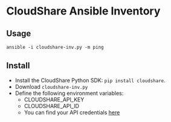 # CloudShare Ansible Inventory

## Usage

`ansible -i cloudshare-inv.py -m ping`

## Install

- Install the CloudShare Python SDK: `pip install cloudshare`.
- Download `cloudshare-inv.py`
- Define the following environment variables:
    - CLOUDSHARE_API_KEY
    - CLOUDSHARE_API_ID
    - You can find your API credentials [here](https://use.cloudshare.com/Ent/Vendor/UserDetails.aspx)


